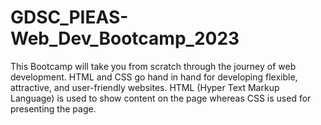 # GDSC_PIEAS-Web_Dev_Bootcamp_2023
This Bootcamp will take you from scratch through the journey of web development. HTML and CSS go hand in hand for developing flexible, attractive, and user-friendly websites. HTML (Hyper Text Markup Language) is used to show content on the page whereas CSS is used for presenting the page. 
